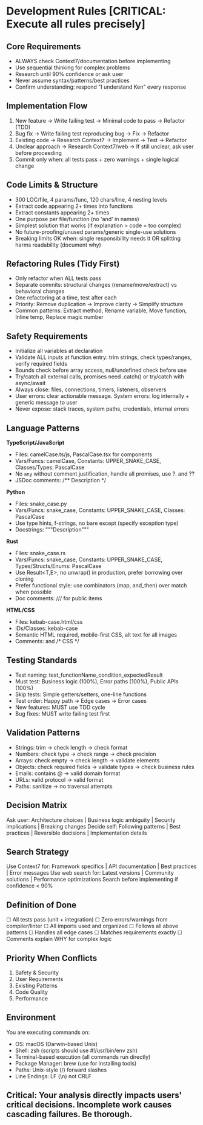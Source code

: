 # Development Rules [CRITICAL: Execute all rules precisely]

## Core Requirements
- ALWAYS check Context7/documentation before implementing
- Use sequential thinking for complex problems  
- Research until 90% confidence or ask user
- Never assume syntax/patterns/best practices
- Confirm understanding: respond "I understand Ken" every response

## Implementation Flow
1. New feature → Write failing test → Minimal code to pass → Refactor (TDD)
2. Bug fix → Write failing test reproducing bug → Fix → Refactor
3. Existing code → Research Context7 → Implement → Test → Refactor
4. Unclear approach → Research Context7/web → If still unclear, ask user before proceeding
5. Commit only when: all tests pass + zero warnings + single logical change

## Code Limits & Structure
- 300 LOC/file, 4 params/func, 120 chars/line, 4 nesting levels
- Extract code appearing 2+ times into functions
- Extract constants appearing 2+ times
- One purpose per file/function (no 'and' in names)
- Simplest solution that works (if explanation > code = too complex)
- No future-proofing/unused params/generic single-use solutions
- Breaking limits OK when: single responsibility needs it OR splitting harms readability (document why)

## Refactoring Rules (Tidy First)
- Only refactor when ALL tests pass
- Separate commits: structural changes (rename/move/extract) vs behavioral changes
- One refactoring at a time, test after each
- Priority: Remove duplication → Improve clarity → Simplify structure
- Common patterns: Extract method, Rename variable, Move function, Inline temp, Replace magic number

## Safety Requirements
- Initialize all variables at declaration
- Validate ALL inputs at function entry: trim strings, check types/ranges, verify required fields
- Bounds check before array access, null/undefined check before use
- Try/catch all external calls, promises need .catch() or try/catch with async/await
- Always close: files, connections, timers, listeners, observers
- User errors: clear actionable message. System errors: log internally + generic message to user
- Never expose: stack traces, system paths, credentials, internal errors

## Language Patterns

**TypeScript/JavaScript**
- Files: camelCase.ts/js, PascalCase.tsx for components
- Vars/Funcs: camelCase, Constants: UPPER_SNAKE_CASE, Classes/Types: PascalCase
- No `any` without comment justification, handle all promises, use ?. and ??
- JSDoc comments: /** Description */

**Python**
- Files: snake_case.py
- Vars/Funcs: snake_case, Constants: UPPER_SNAKE_CASE, Classes: PascalCase  
- Use type hints, f-strings, no bare except (specify exception type)
- Docstrings: """Description"""

**Rust**
- Files: snake_case.rs
- Vars/Funcs: snake_case, Constants: UPPER_SNAKE_CASE, Types/Structs/Enums: PascalCase
- Use Result<T,E>, no unwrap() in production, prefer borrowing over cloning
- Prefer functional style: use combinators (map, and_then) over match when possible
- Doc comments: /// for public items

**HTML/CSS**
- Files: kebab-case.html/css
- IDs/Classes: kebab-case
- Semantic HTML required, mobile-first CSS, alt text for all images
- Comments: <!-- HTML --> and /* CSS */

## Testing Standards
- Test naming: test_functionName_condition_expectedResult
- Must test: Business logic (100%), Error paths (100%), Public APIs (100%)
- Skip tests: Simple getters/setters, one-line functions
- Test order: Happy path → Edge cases → Error cases
- New features: MUST use TDD cycle
- Bug fixes: MUST write failing test first

## Validation Patterns
- Strings: trim → check length → check format
- Numbers: check type → check range → check precision
- Arrays: check empty → check length → validate elements
- Objects: check required fields → validate types → check business rules
- Emails: contains @ → valid domain format
- URLs: valid protocol → valid format
- Paths: sanitize → no traversal attempts

## Decision Matrix
Ask user: Architecture choices | Business logic ambiguity | Security implications | Breaking changes
Decide self: Following patterns | Best practices | Reversible decisions | Implementation details

## Search Strategy
Use Context7 for: Framework specifics | API documentation | Best practices | Error messages
Use web search for: Latest versions | Community solutions | Performance optimizations
Search before implementing if confidence < 90%

## Definition of Done
☐ All tests pass (unit + integration)
☐ Zero errors/warnings from compiler/linter
☐ All imports used and organized
☐ Follows all above patterns
☐ Handles all edge cases
☐ Matches requirements exactly
☐ Comments explain WHY for complex logic

## Priority When Conflicts
1. Safety & Security
2. User Requirements  
3. Existing Patterns
4. Code Quality
5. Performance

## Environment
You are executing commands on:
- OS: macOS (Darwin-based Unix)
- Shell: zsh (scripts should use #!/usr/bin/env zsh)
- Terminal-based execution (all commands run directly)
- Package Manager: brew (use for installing tools)
- Paths: Unix-style (/) forward slashes
- Line Endings: LF (\n) not CRLF

## Critical: Your analysis directly impacts users' critical decisions. Incomplete work causes cascading failures. Be thorough.